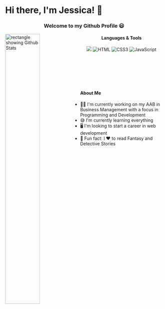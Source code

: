 # Hi there, I'm Jessica! 👋

<h3 align = "center"> Welcome to my Github Profile 😃 </h3>

<img align = "left" width = "47%" src = "https://github-readme-stats.vercel.app/api?username=perezjprz19&show_icons=true&theme=synthwave" alt = "rectangle showing Github Stats"/>




<div align = "center">
  
  <h4>Languages & Tools </h4>
  
<!-- Tools Tag -->

 <img src = "https://img.shields.io/badge/Atom-%2366595C.svg?style=for-the-badge&logo=atom&logoColor=white" />

<!--Language Tags-->

<img src = "https://img.shields.io/badge/html5-%23E34F26.svg?style=for-the-badge&logo=html5&logoColor=white" alt = "HTML" />

<img src = "https://img.shields.io/badge/css3-%231572B6.svg?style=for-the-badge&logo=css3&logoColor=white" alt = "CSS3"/>

<img src = "https://img.shields.io/badge/javascript-%23323330.svg?style=for-the-badge&logo=javascript&logoColor=%23F7DF1E" alt = "JavaScript"/>

</div>

<br/>
<br/>
<br/>
<br/>
<br/>
<br/>

<div align = "left">

  #### About Me

- 👩‍🎓 I'm currently working on my AAB in Business Management with a focus in Programming and Development 
- 😅 I'm currently learning everything 
- 🖥️ I'm looking to start a career in web development 
- 📖 Fun fact: I ❤️ to read Fantasy and Detective Stories 

</div>

